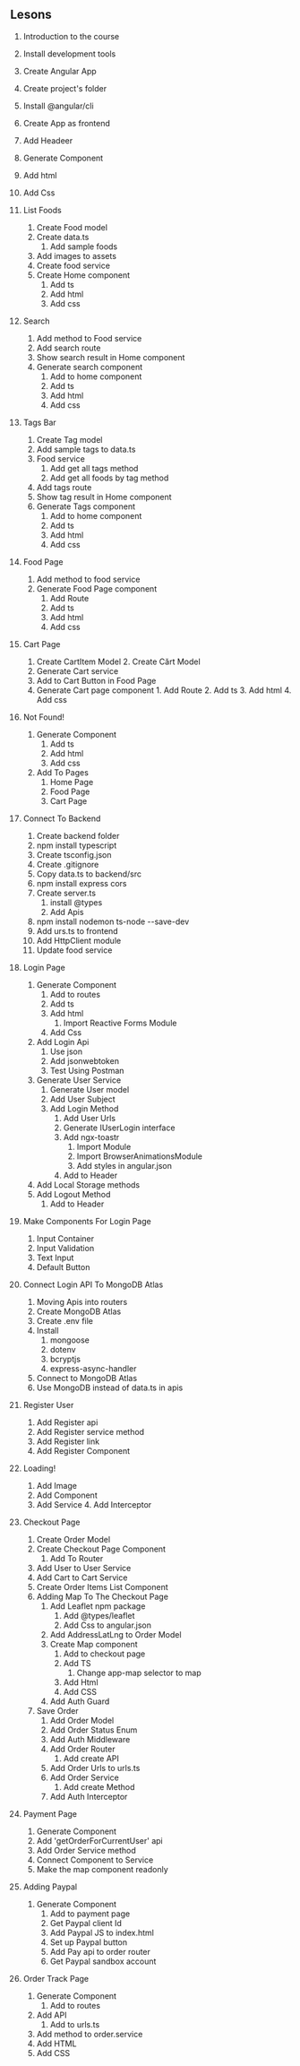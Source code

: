 ## Lesons
1. Introduction to the course
2. Install development tools
3. Create Angular App
 1. Create project's folder
 2. Install @angular/cli
 3. Create App as frontend

4. Add Headeer
 1. Generate Component
 2. Add html
 3. Add Css

5. List Foods
    1. Create Food model
    2. Create data.ts
        1. Add sample foods
    3. Add images to assets
    4. Create food service
    5. Create Home component
        1. Add ts
        2. Add html
        3. Add css
6. Search
    1. Add method to Food service
    2. Add search route
    3. Show search result in Home component 
    4. Generate search component
        1. Add to home component
        2. Add ts
        3. Add html
        4. Add css
7. Tags Bar
    1. Create Tag model
    2. Add sample tags to data.ts 
    3. Food service
        1. Add get all tags method
        2. Add get all foods by tag method 
    4. Add tags route
    5. Show tag result in Home component
    6. Generate Tags component
        1. Add to home component
        2. Add ts
        3. Add html
        4. Add css
8. Food Page
    1. Add method to food service 
    2. Generate Food Page component 
        1. Add Route
        2. Add ts
        3. Add html
        4. Add css
9. Cart Page
    1. Create CartItem Model 2. Create Cărt Model
    3. Generate Cart service
    4. Add to Cart Button in Food Page
    5. Generate Cart page component 1. Add Route
        2. Add ts
        3. Add html
        4. Add css
10. Not Found!
    1. Generate Component
        1. Add ts
        2. Add html
        3. Add css
    2. Add To Pages
        1. Home Page
        2. Food Page
        3. Cart Page
11. Connect To Backend
    1. Create backend folder
    2. npm install typescript
    4. Create tsconfig.json
    5. Create .gitignore
    6. Copy data.ts to backend/src
    7. npm install express cors
    8. Create server.ts
        1. install @types
        2. Add Apis
    9. npm install nodemon ts-node --save-dev
    10. Add urs.ts to frontend
    11. Add HttpClient module
    12. Update food service
12. Login Page
    1. Generate Component
        1. Add to routes
        2. Add ts
        3. Add html
            1. Import Reactive Forms Module
        4. Add Css
    2. Add Login Api
        1. Use json
        2. Add jsonwebtoken
        3. Test Using Postman
    3. Generate User Service
        1. Generate User model
        2. Add User Subject
        3. Add Login Method
            1. Add User Urls
            2. Generate IUserLogin interface
            3. Add ngx-toastr
                1. Import Module
                2. Import BrowserAnimationsModule
                3. Add styles in angular.json
            4. Add to Header
    1. Add Local Storage methods
    2. Add Logout Method
        1. Add to Header
13. Make Components For Login Page
    1. Input Container
    2. Input Validation
    3. Text Input
    4. Default Button
14. Connect Login API To MongoDB Atlas
    1. Moving Apis into routers
    2. Create MongoDB Atlas
    3. Create .env file
    4. Install
        1. mongoose
        2. dotenv
        3. bcryptjs
        4. express-async-handler
    5. Connect to MongoDB Atlas
    6. Use MongoDB instead of data.ts in apis
15. Register User
    1. Add Register api
    2. Add Register service method
    3. Add Register link
    4. Add Register Component
16. Loading!
    1. Add Image
    2. Add Component
    3. Add Service 4. Add Interceptor
17. Checkout Page
    1. Create Order Model
    2. Create Checkout Page Component
        1. Add To Router
    3. Add User to User Service
    4. Add Cart to Cart Service
    5. Create Order Items List Component
    6. Adding Map To The Checkout Page
        1. Add Leaflet npm package
            1. Add @types/leaflet
            2. Add Css to angular.json
        2. Add AddressLatLng to Order Model
        3. Create Map component
            1. Add to checkout page
            2. Add TS
                1. Change app-map selector to map
            3. Add Html
            4. Add CSS
        4. Add Auth Guard
    7. Save Order
        1. Add Order Model
        2. Add Order Status Enum
        3. Add Auth Middleware
        4. Add Order Router
            1. Add create API
        5. Add Order Urls to urls.ts
        6. Add Order Service
            1. Add create Method
        7. Add Auth Interceptor
18. Payment Page
    1. Generate Component
    2. Add 'getOrderForCurrentUser' api
    3. Add Order Service method
    4. Connect Component to Service
    5. Make the map component readonly
19. Adding Paypal
    1. Generate Component
        1. Add to payment page
        2. Get Paypal client Id
        3. Add Paypal JS to index.html
        4. Set up Paypal button
        5. Add Pay api to order router
        6. Get Paypal sandbox account
20. Order Track Page
    1. Generate Component
        1. Add to routes
    2. Add API
        1. Add to urls.ts
    3. Add method to order.service
    4. Add HTML
    5. Add CSS